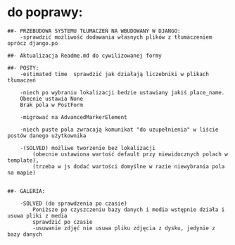 # do poprawy:

    ##- PRZEBUDOWA SYSTEMU TŁUMACZEŃ NA WBUDOWANY W DJANGO:
        -sprawdzić możliwość dodawania własnych plików z tłumaczeniem oprócz django.po

    ##- Aktualizacja Readme.md do cywilizowanej formy

    ##- POSTY:
        -estimated time  sprawdzić jak działają liczebniki w plikach tłumaczeń

        -niech po wybraniu lokalizacji bedzie ustawiany jakiś place_name.
        Obecnie ustawia None
        Brak pola w PostForm

        -migrować na AdvancedMarkerElement

        -niech puste pola zwracają komunikat "do uzupełnienia" w liście postów danego użytkownika

        -(SOLVED) możliwe tworzenie bez lokalizacji
            (obecnie ustawiona wartość default przy niewidocznych polach w template),
            (trzeba w js dodać wartości domyślne w razie niewybrania pola na mapie)


    ##- GALERIA:

        -SOLVED (do sprawdzenia po czasie)
            Poniższe po czyszczeniu bazy danych i media wstępnie działa i usuwa pliki z media
            sprawdzić po czasie
            -usuwanie zdjęć nie usuwa pliku zdjęcia z dysku, jedynie z bazy danych